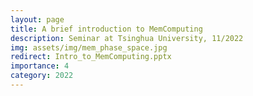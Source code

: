 ```yaml
---
layout: page
title: A brief introduction to MemComputing
description: Seminar at Tsinghua University, 11/2022
img: assets/img/mem_phase_space.jpg
redirect: Intro_to_MemComputing.pptx
importance: 4
category: 2022
---
```

